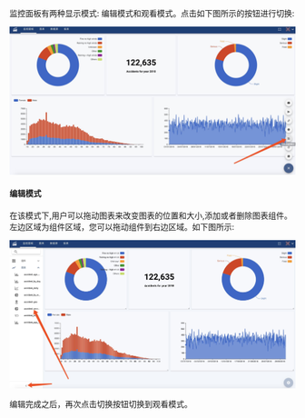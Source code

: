 监控面板有两种显示模式: 编辑模式和观看模式。点击如下图所示的按钮进行切换:

![SwithMode](switchmode.jpg)

#### 编辑模式
  在该模式下,用户可以拖动图表来改变图表的位置和大小,添加或者删除图表组件。左边区域为组件区域，您可以拖动组件到右边区域。如下图所示:

![Edit Mode](editmode.jpg)

编辑完成之后，再次点击切换按钮切换到观看模式。